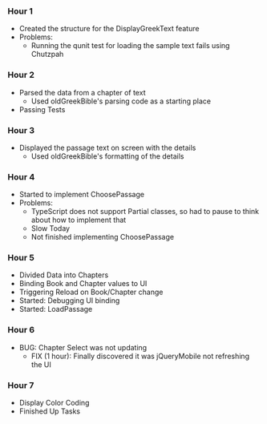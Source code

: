 ﻿### Hour 1

- Created the structure for the DisplayGreekText feature
- Problems:
	- Running the qunit test for loading the sample text fails using Chutzpah


### Hour 2

- Parsed the data from a chapter of text
	- Used oldGreekBible's parsing code as a starting place
- Passing Tests


### Hour 3

- Displayed the passage text on screen with the details
	- Used oldGreekBible's formatting of the details


### Hour 4

- Started to implement ChoosePassage
- Problems:
	- TypeScript does not support Partial classes, so had to pause to think about how to implement that
	- Slow Today
	- Not finished implementing ChoosePassage


### Hour 5

- Divided Data into Chapters
- Binding Book and Chapter values to UI
- Triggering Reload on Book/Chapter change
- Started: Debugging UI binding
- Started: LoadPassage


### Hour 6

- BUG: Chapter Select was not updating
	- FIX (1 hour): Finally discovered it was jQueryMobile not refreshing the UI


### Hour 7

- Display Color Coding
- Finished Up Tasks